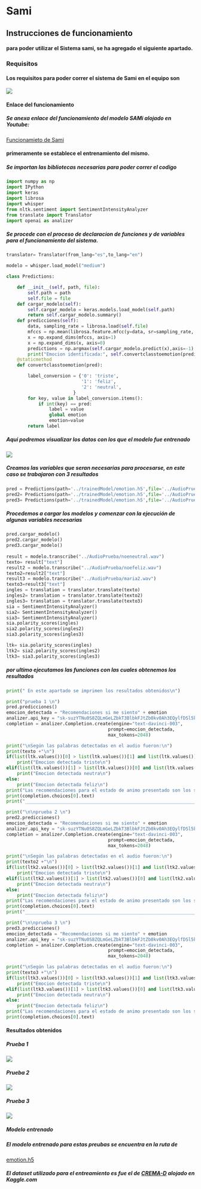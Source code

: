 # Sami

## Instrucciones de funcionamiento

#### para poder utilizar el Sistema sami, se ha agregado el siguiente apartado.
 
### Requisitos
#### Los requisitos para poder correr el sistema de Sami en el equipo son

<img src="Media/requisitos.jpeg">

#### Enlace del funcionamiento
##### Se anexa enlace del funcionamiento del modelo SAMi alojado en Youtube:

[Funcionamieto de Sami](https://www.youtube.com/watch?v=26n6SWY3jUc)

#### primeramente se establece el entrenamiento del mismo.

##### Se importan las bibliotecas necesarias para poder correr el codigo

```python
import numpy as np
import IPython
import keras
import librosa
import whisper
from nltk.sentiment import SentimentIntensityAnalyzer
from translate import Translator
import openai as analizer
```

##### Se procede con el proceso de declaracion de funciones y de variables para el funcionamiento del sistema.

```python
translator= Translator(from_lang="es",to_lang="en")

modelo = whisper.load_model("medium")

class Predictions:

    def __init__(self, path, file):
        self.path = path
        self.file = file
    def cargar_modelo(self):
        self.cargar_modelo = keras.models.load_model(self.path)
        return self.cargar_modelo.summary()
    def predicciones(self):
        data, sampling_rate = librosa.load(self.file)
        mfccs = np.mean(librosa.feature.mfcc(y=data, sr=sampling_rate, n_mfcc=40).T, axis=0)
        x = np.expand_dims(mfccs, axis=1)
        x = np.expand_dims(x, axis=0)
        predictions = np.argmax(self.cargar_modelo.predict(x),axis=-1)
        print("Emocion identificada:", self.convertclasstoemotion(predictions))    
    @staticmethod
    def convertclasstoemotion(pred):

        label_conversion = {'0': 'triste',
                            '1': 'feliz',
                            '2': 'neutral',
                         }
        for key, value in label_conversion.items():
            if int(key) == pred:
                label = value
                global emotion
                emotion=value
        return label

```

##### Aqui podremos visualizar los datos con los que el modelo fue entrenado

<img src="Media/trainedModel.jpeg">

##### Creamos las variables que seran necesarias para procesarse, en este caso se trabajaron con 3 resultados
```Python
pred = Predictions(path='../trainedModel/emotion.h5',file='../AudioPrueba/noeneutral.wav')
pred2= Predictions(path='../trainedModel/emotion.h5',file='../AudioPrueba/noefeliz.wav')
pred3= Predictions(path='../trainedModel/emotion.h5',file='../AudioPrueba/maria2.wav')
```

##### Procedemos a cargar los modelos y comenzar con la ejecución de algunas variables necesarias

```Python
pred.cargar_modelo()
pred2.cargar_modelo()
pred3.cargar_modelo()
    
result = modelo.transcribe("../AudioPrueba/noeneutral.wav")
texto= result["text"]
result2 = modelo.transcribe("../AudioPrueba/noefeliz.wav")
texto2=result2["text"]
result3 = modelo.transcribe("../AudioPrueba/maria2.wav")
texto3=result3["text"]
ingles = translation = translator.translate(texto)
ingles2= translation = translator.translate(texto2)
ingles3= translation = translator.translate(texto3)
sia = SentimentIntensityAnalyzer()
sia2= SentimentIntensityAnalyzer()
sia3= SentimentIntensityAnalyzer()
sia.polarity_scores(ingles)
sia2.polarity_scores(ingles2)
sia3.polarity_scores(ingles3)

ltk= sia.polarity_scores(ingles)
ltk2= sia2.polarity_scores(ingles2)
ltk3= sia3.polarity_scores(ingles3)
```

##### por ultimo ejecutamos las funciones con las cuales obtenemos los resultados

```Python
print(" En este apartado se imprimen los resultados obtenidos\n")

print("prueba 1 \n")
pred.predicciones()
emocion_detectada = "Recomendaciones si me siento" + emotion
analizer.api_key = "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"
completion = analizer.Completion.create(engine="text-davinci-003",
                                      prompt=emocion_detectada,
                                      max_tokens=2048)

print("\nSegún las palabras detectadas en el audio fueron:\n")
print(texto +"\n")
if(list(ltk.values())[0] > list(ltk.values())[1] and list(ltk.values())[0] > list(ltk.values())[2]):
    print("Emocion detectada triste\n")
elif(list(ltk.values())[1] > list(ltk.values())[0] and list(ltk.values())[1] > list(ltk.values())[2]):
    print("Emocion detectada neutra\n")
else:
    print("Emocion detectada feliz\n")
print("Las recomendaciones para el estado de animo presentado son los siguientes:")
print(completion.choices[0].text)
print("_________________________________________________________________________________")

print("\n\nprueba 2 \n")
pred2.predicciones()
emocion_detectada = "Recomendaciones si me siento" + emotion
analizer.api_key = "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"
completion = analizer.Completion.create(engine="text-davinci-003",
                                      prompt=emocion_detectada,
                                      max_tokens=2048)

print("\nSegún las palabras detectadas en el audio fueron:\n")
print(texto2 +"\n")
if(list(ltk2.values())[0] > list(ltk2.values())[1] and list(ltk2.values())[0] > list(ltk2.values())[2]):
    print("Emocion detectada triste\n")
elif(list(ltk2.values())[1] > list(ltk2.values())[0] and list(ltk2.values())[1] > list(ltk2.values())[2]):
    print("Emocion detectada neutra\n")
else:
    print("Emocion detectada feliz\n")
print("Las recomendaciones para el estado de animo presentado son los siguientes:")
print(completion.choices[0].text)
print("_________________________________________________________________________________")

print("\n\nprueba 3 \n")
pred3.predicciones()
emocion_detectada = "Recomendaciones si me siento" + emotion
analizer.api_key = "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"
completion = analizer.Completion.create(engine="text-davinci-003",
                                      prompt=emocion_detectada,
                                      max_tokens=2048)

print("\nSegún las palabras detectadas en el audio fueron:\n")
print(texto3 +"\n")
if(list(ltk3.values())[0] > list(ltk3.values())[1] and list(ltk3.values())[0] > list(ltk3.values())[2]):
    print("Emocion detectada triste\n")
elif(list(ltk3.values())[1] > list(ltk3.values())[0] and list(ltk3.values())[1] > list(ltk3.values())[2]):
    print("Emocion detectada neutra\n")
else:
    print("Emocion detectada feliz\n")
print("Las recomendaciones para el estado de animo presentado son los siguientes:")
print(completion.choices[0].text)
```

#### Resultados obtenidos

##### Prueba 1
<img src="Media/prueba1.jpeg">

##### Prueba 2
<img src="Media/prueba2.jpeg">

##### Prueba 3
<img src="Media/prueba3.jpeg">



##### Modelo entrenado

##### El modelo entrenado para estas preubas se encuentra en la ruta de 
[emotion.h5](./trainedModel/emotion.h5)

##### El dataset utilizado para el entreamiento es fue el de [CREMA-D](https://www.kaggle.com/datasets/ejlok1/cremad) alojado en Kaggle.com


